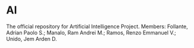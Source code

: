 # AI
The official repository for Artificial Intelligence Project. Members: Follante, Adrian Paolo S.; Manalo, Ram Andrei M.; Ramos, Renzo Emmanuel V.; Unido, Jem Arden D.
